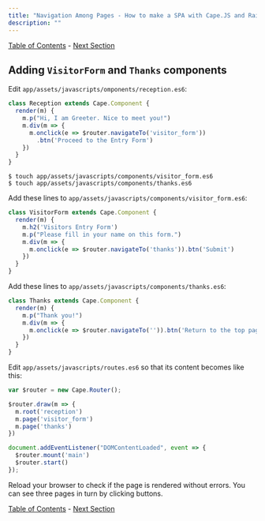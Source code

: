 ```yaml
---
title: "Navigation Among Pages - How to make a SPA with Cape.JS and Rails"
description: ""
---
```


[Table of Contents](../) - [Next Section](../05_form_for)

## Adding `VisitorForm` and `Thanks` components

Edit `app/assets/javascripts/omponents/reception.es6`:

```javascript
class Reception extends Cape.Component {
  render(m) {
    m.p("Hi, I am Greeter. Nice to meet you!")
    m.div(m => {
      m.onclick(e => $router.navigateTo('visitor_form'))
        .btn('Proceed to the Entry Form')
    })
  }
}
```

```text
$ touch app/assets/javascripts/components/visitor_form.es6
$ touch app/assets/javascripts/components/thanks.es6
```

Add these lines to `app/assets/javascripts/components/visitor_form.es6`:

```javascript
class VisitorForm extends Cape.Component {
  render(m) {
    m.h2('Visitors Entry Form')
    m.p("Please fill in your name on this form.")
    m.div(m => {
      m.onclick(e => $router.navigateTo('thanks')).btn('Submit')
    })
  }
}
```

Add these lines to `app/assets/javascripts/components/thanks.es6`:

```javascript
class Thanks extends Cape.Component {
  render(m) {
    m.p("Thank you!")
    m.div(m => {
      m.onclick(e => $router.navigateTo('')).btn('Return to the top page')
    })
  }
}
```

Edit `app/assets/javascripts/routes.es6` so that its content becomes like this:

```javascript
var $router = new Cape.Router();

$router.draw(m => {
  m.root('reception')
  m.page('visitor_form')
  m.page('thanks')
})

document.addEventListener("DOMContentLoaded", event => {
  $router.mount('main')
  $router.start()
});
```

Reload your browser to check if the page is rendered without errors.
You can see three pages in turn by clicking buttons.

[Table of Contents](../) - [Next Section](../05_form_for)
